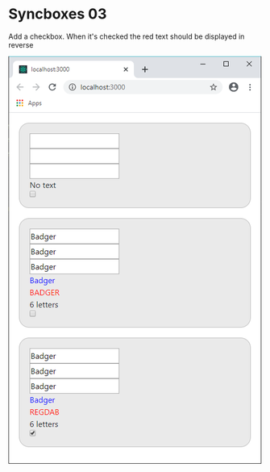 # Syncboxes 03

Add a checkbox. When it's checked the red text should be displayed in reverse 

![](images/30.png)